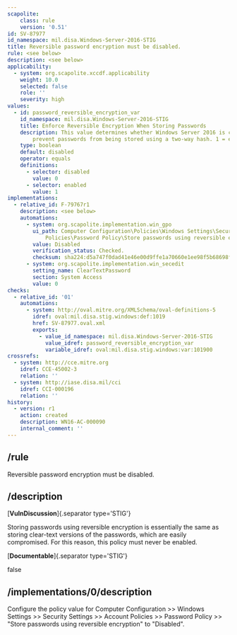 ```yaml
---
scapolite:
    class: rule
    version: '0.51'
id: SV-87977
id_namespace: mil.disa.Windows-Server-2016-STIG
title: Reversible password encryption must be disabled.
rule: <see below>
description: <see below>
applicability:
  - system: org.scapolite.xccdf.applicability
    weight: 10.0
    selected: false
    role: ''
    severity: high
values:
  - id: password_reversible_encryption_var
    id_namespace: mil.disa.Windows-Server-2016-STIG
    title: Enforce Reversible Encryption When Storing Passwords
    description: This value determines whether Windows Server 2016 is configured to
        prevent passwords from being stored using a two-way hash. 1 = enabled
    type: boolean
    default: disabled
    operator: equals
    definitions:
      - selector: disabled
        value: 0
      - selector: enabled
        value: 1
implementations:
  - relative_id: F-79767r1
    description: <see below>
    automations:
      - system: org.scapolite.implementation.win_gpo
        ui_path: Computer Configuration\Policies\Windows Settings\Security Settings\Account
            Policies\Password Policy\Store passwords using reversible encryption
        value: Disabled
        verification_status: Checked.
        checksum: sha224:d5a747f0dad41e46e00d9ffe1a70660e1ee98f5b68698ff1e1c1597b
      - system: org.scapolite.implementation.win_secedit
        setting_name: ClearTextPassword
        section: System Access
        value: 0
checks:
  - relative_id: '01'
    automations:
      - system: http://oval.mitre.org/XMLSchema/oval-definitions-5
        idref: oval:mil.disa.stig.windows:def:1019
        href: SV-87977.oval.xml
        exports:
          - value_id_namespace: mil.disa.Windows-Server-2016-STIG
            value_idref: password_reversible_encryption_var
            variable_idref: oval:mil.disa.stig.windows:var:101900
crossrefs:
  - system: http://cce.mitre.org
    idref: CCE-45002-3
    relation: ''
  - system: http://iase.disa.mil/cci
    idref: CCI-000196
    relation: ''
history:
  - version: r1
    action: created
    description: WN16-AC-000090
    internal_comment: ''
---
```



## /rule

Reversible password encryption must be disabled.

## /description

[**VulnDiscussion**]{.separator type='STIG'}

Storing passwords using reversible encryption is essentially the same as storing clear-text versions of the passwords, which are easily compromised. For this reason, this policy must never be enabled.

[**Documentable**]{.separator type='STIG'}

false

## /implementations/0/description

Configure the policy value for Computer Configuration >> Windows Settings >> Security Settings >> Account Policies >> Password Policy >> "Store passwords using reversible encryption" to "Disabled".
